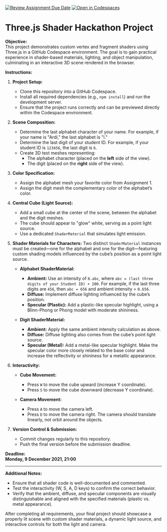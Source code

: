 [![Review Assignment Due Date](https://classroom.github.com/assets/deadline-readme-button-22041afd0340ce965d47ae6ef1cefeee28c7c493a6346c4f15d667ab976d596c.svg)](https://classroom.github.com/a/_wHFcbvB)
[![Open in Codespaces](https://classroom.github.com/assets/launch-codespace-2972f46106e565e64193e422d61a12cf1da4916b45550586e14ef0a7c637dd04.svg)](https://classroom.github.com/open-in-codespaces?assignment_repo_id=17481227)
# Three.js Shader Hackathon Project

**Objective:**  
This project demonstrates custom vertex and fragment shaders using Three.js in a GitHub Codespace environment. The goal is to gain practical experience in shader-based materials, lighting, and object manipulation, culminating in an interactive 3D scene rendered in the browser.

**Instructions:**

1. **Project Setup:**
   - Clone this repository into a GitHub Codespace.
   - Install all required dependencies (e.g., `npm install`) and run the development server.
   - Ensure that the project runs correctly and can be previewed directly within the Codespace environment.

2. **Scene Composition:**
   - Determine the last alphabet character of your name. For example, if your name is "Ardi," the last alphabet is "i."
   - Determine the last digit of your student ID. For example, if your student ID is `123456`, the last digit is `6`.
   - Create 3D text meshes representing:
     - The alphabet character (placed on the **left** side of the view).
     - The digit (placed on the **right** side of the view).

3. **Color Specification:**
   - Assign the alphabet mesh your favorite color from Assignment 1.
   - Assign the digit mesh the complementary color of the alphabet’s color.

4. **Central Cube (Light Source):**
   - Add a small cube at the center of the scene, between the alphabet and the digit meshes.
   - The cube should appear to "glow" white, serving as a point light source.
   - Use a dedicated `ShaderMaterial` that simulates light emission.

5. **Shader Materials for Characters:**
   Two distinct `ShaderMaterial` instances must be created—one for the alphabet and one for the digit—featuring custom shading models influenced by the cube’s position as a point light source.

   - **Alphabet ShaderMaterial:**
     - **Ambient:** Use an intensity of `0.abc`, where `abc = (last three digits of your Student ID) + 200`. For example, if the last three digits are `456`, then `abc = 656` and ambient intensity = `0.656`.
     - **Diffuse:** Implement diffuse lighting influenced by the cube’s position.
     - **Specular (Plastic):** Add a plastic-like specular highlight, using a Blinn-Phong or Phong model with moderate shininess.

   - **Digit ShaderMaterial:**
     - **Ambient:** Apply the same ambient intensity calculation as above.
     - **Diffuse:** Diffuse lighting also comes from the cube’s point light source.
     - **Specular (Metal):** Add a metal-like specular highlight. Make the specular color more closely related to the base color and increase the reflectivity or shininess for a metallic appearance.

6. **Interactivity:**
   - **Cube Movement:**  
     - Press `W` to move the cube upward (increase Y coordinate).
     - Press `S` to move the cube downward (decrease Y coordinate).
   
   - **Camera Movement:**  
     - Press `A` to move the camera left.
     - Press `D` to move the camera right.
     The camera should translate linearly, not orbit around the objects.

7. **Version Control & Submission:**
   - Commit changes regularly to this repository.
   - Push the final version before the submission deadline.

**Deadline:**  
**Monday, 9 December 2021, 21:00**

---

**Additional Notes:**
- Ensure that all shader code is well-documented and commented.
- Test the interactivity (W, S, A, D keys) to confirm the correct behavior.
- Verify that the ambient, diffuse, and specular components are visually distinguishable and aligned with the specified materials (plastic vs. metal appearance).

After completing all requirements, your final project should showcase a properly lit scene with custom shader materials, a dynamic light source, and interactive controls for both the light and camera.
